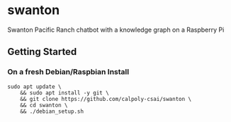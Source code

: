 # swanton
Swanton Pacific Ranch chatbot with a knowledge graph on a Raspberry Pi


## Getting Started

### On a fresh Debian/Raspbian Install
```
sudo apt update \
    && sudo apt install -y git \
    && git clone https://github.com/calpoly-csai/swanton \
    && cd swanton \
    && ./debian_setup.sh
```
